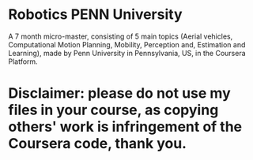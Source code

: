 # Robotics PENN University
A 7 month micro-master, consisting of 5 main topics (Aerial vehicles, Computational Motion Planning, Mobility, Perception and, Estimation and Learning), made by Penn University in Pennsylvania, US, in the Coursera Platform.

# Disclaimer: please do not use my files in your course, as copying others' work is infringement of the Coursera code, thank you.
